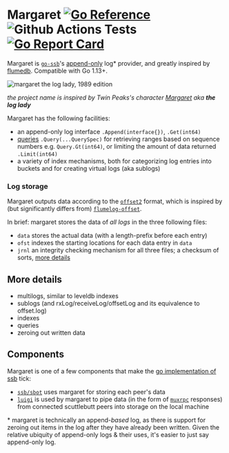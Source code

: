 <!--
SPDX-FileCopyrightText: 2021 The margaret Authors

SPDX-License-Identifier: MIT
-->

# Margaret [![Go Reference](https://pkg.go.dev/badge/go.cryptoscope.co/margaret.svg)](https://pkg.go.dev/go.cryptoscope.co/margaret) ![[Github Actions Tests](https://github.com/cryptoscope/margaret/actions/workflows/go.yml)](https://github.com/cryptoscope/margaret/actions/workflows/go.yml/badge.svg) [![Go Report Card](https://goreportcard.com/badge/go.cryptoscope.co/margaret)](https://goreportcard.com/report/go.cryptoscope.co/margaret)
Margaret is [`go-ssb`](https://github.com/cryptoscope/ssb)'s [append-only](https://en.wikipedia.org/wiki/Append-only)
log\* provider, and greatly inspired by [flumedb](https://github.com/flumedb/flumedb). Compatible with Go 1.13+.

![margaret the log lady, 1989 edition](https://static.wikia.nocookie.net/twinpeaks/images/6/68/Logladyreplacement.jpg/revision/latest/scale-to-width-down/500?cb=20160906170235)

_the project name is inspired by Twin Peaks's character [Margaret](https://twinpeaks.fandom.com/wiki/Margaret_Lanterman) aka **the
log lady**_

Margaret has the following facilities:
* an append-only log interface `.Append(interface{})`, `.Get(int64)`
* [queries](https://github.com/cryptoscope/margaret/blob/master/qry.go) `.Query(...QuerySpec)` for retrieving ranges based on sequence numbers e.g. `Query.Gt(int64)`, or limiting the amount of data returned `.Limit(int64)` 
* a variety of index mechanisms, both for categorizing log entries into buckets and for creating virtual logs (aka sublogs)

### Log storage
Margaret outputs data according to the [`offset2`](https://godocs.io/go.cryptoscope.co/margaret/offset2) format, which is inspired by (but significantly differs from) [`flumelog-offset`](https://github.com/flumedb/flumelog-offset).

In brief: margaret stores the data of _all logs_ in the three following files:
* `data` stores the actual data (with a length-prefix before each entry)
* `ofst` indexes the starting locations for each data entry in `data`
* `jrnl` an integrity checking mechanism for all three files; a checksum of sorts, [more details](https://github.com/cryptoscope/margaret/blob/master/offset2/log.go#L215)

## More details
* multilogs, similar to leveldb indexes
* sublogs (and rxLog/receiveLog/offsetLog and its equivalence to offset.log)
* indexes
* queries
* zeroing out written data

## Components
Margaret is one of a few components that make the [go implementation of ssb](https://github.com/cryptoscope/ssb/) tick:
* [`ssb/sbot`](https://github.com/cryptoscope/ssb/) uses margaret for storing each peer's data
* [`luigi`](https://github.com/cryptoscope/luigi) is used by margaret to pipe data (in the form of [`muxrpc`](https://github.com/cryptoscope/go-muxrpc) responses) from connected scuttlebutt peers into storage on the local machine


\* margaret is technically an append-_based_ log, as there is support for
zeroing out items in the log after they have already been written. Given
the relative ubiquity of append-only logs & their uses, it's easier to just say
append-only log.
